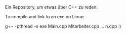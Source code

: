 ﻿Ein Repository, um etwas über C++ zu reden.

To compile and link to an exe on Linux:

g++ -pthread -o exe Main.cpp Mitarbeiter.cpp ... n.cpp :)
